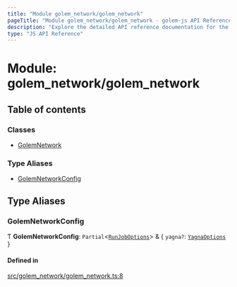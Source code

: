 ```yaml
---
title: "Module golem_network/golem_network"
pageTitle: "Module golem_network/golem_network - golem-js API Reference"
description: "Explore the detailed API reference documentation for the Module golem_network/golem_network within the golem-js SDK for the Golem Network."
type: "JS API Reference"
---
```

# Module: golem\_network/golem\_network

## Table of contents

### Classes

- [GolemNetwork](../classes/golem_network_golem_network.GolemNetwork)

### Type Aliases

- [GolemNetworkConfig](golem_network_golem_network#golemnetworkconfig)

## Type Aliases

### GolemNetworkConfig

Ƭ **GolemNetworkConfig**: `Partial`\<[`RunJobOptions`](job_job#runjoboptions)\> & \{ `yagna?`: [`YagnaOptions`](executor_executor#yagnaoptions)  }

#### Defined in

[src/golem_network/golem_network.ts:8](https://github.com/golemfactory/golem-js/blob/e7b6d14/src/golem_network/golem_network.ts#L8)
